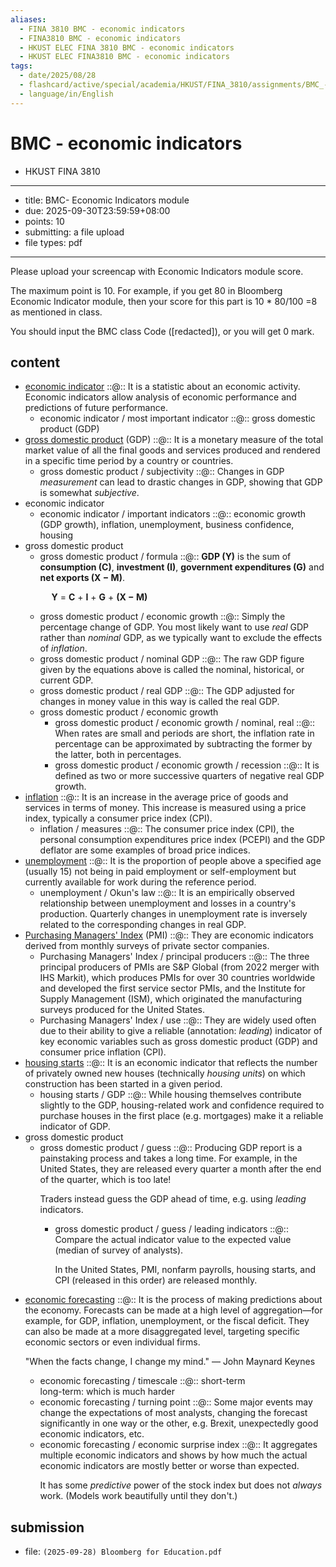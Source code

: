 ```yaml
---
aliases:
  - FINA 3810 BMC - economic indicators
  - FINA3810 BMC - economic indicators
  - HKUST ELEC FINA 3810 BMC - economic indicators
  - HKUST ELEC FINA3810 BMC - economic indicators
tags:
  - date/2025/08/28
  - flashcard/active/special/academia/HKUST/FINA_3810/assignments/BMC_-_economic_indicators
  - language/in/English
---
```


# BMC - economic indicators

- HKUST FINA 3810

---

- title: BMC- Economic Indicators module
- due: 2025-09-30T23:59:59+08:00
- points: 10
- submitting: a file upload
- file types: pdf

---

Please upload your screencap with Economic Indicators module score.

The maximum point is 10. For example, if you get 80 in Bloomberg Economic Indicator module, then your score for this part is 10 \* 80/100 =8 as mentioned in class.

You should input the BMC class Code \(\[redacted\]\), or you will get 0 mark.

## content

- [economic indicator](../../../../../../general/economic%20indicator.md) ::@:: It is a statistic about an economic activity. Economic indicators allow analysis of economic performance and predictions of future performance. <!--SR:!2026-01-12,66,310!2025-12-29,54,310-->
  - economic indicator / most important indicator ::@:: gross domestic product \(GDP\) <!--SR:!2026-01-12,66,310!2026-01-05,60,310-->
- [gross domestic product](../../../../general/gross%20domestic%20product.md) \(GDP\) ::@:: It is a monetary measure of the total market value of all the final goods and services produced and rendered in a specific time period by a country or countries. <!--SR:!2026-01-13,67,310!2026-01-12,66,310-->
  - gross domestic product / subjectivity ::@:: Changes in GDP _measurement_ can lead to drastic changes in GDP, showing that GDP is somewhat _subjective_. <!--SR:!2026-01-05,60,310!2026-01-08,63,310-->
- economic indicator
  - economic indicator / important indicators ::@:: economic growth \(GDP growth\), inflation, unemployment, business confidence, housing <!--SR:!2026-01-13,67,310!2026-01-01,57,310-->
- gross domestic product
  - gross domestic product / formula ::@:: __GDP \(Y\)__ is the sum of __consumption \(C\)__, __investment \(I\)__, __government expenditures \(G\)__ and __net exports \(X − M\)__. <p> &emsp; __Y__ = __C__ + __I__ + __G__ + __\(X − M\)__ <!--SR:!2026-01-12,66,310!2026-01-04,59,310-->
  - gross domestic product / economic growth ::@:: Simply the percentage change of GDP. You most likely want to use _real_ GDP rather than _nominal_ GDP, as we typically want to exclude the effects of _inflation_. <!--SR:!2026-01-13,67,310!2026-01-07,62,310-->
  - gross domestic product / nominal GDP ::@:: The raw GDP figure given by the equations above is called the nominal, historical, or current GDP. <!--SR:!2026-01-12,66,310!2026-01-12,66,310-->
  - gross domestic product / real GDP ::@:: The GDP adjusted for changes in money value in this way is called the real GDP. <!--SR:!2026-01-02,58,310!2026-01-06,61,310-->
  - gross domestic product / economic growth
    - gross domestic product / economic growth / nominal, real ::@:: When rates are small and periods are short, the inflation rate in percentage can be approximated by subtracting the former by the latter, both in percentages. <!--SR:!2026-01-13,67,310!2025-12-16,41,290-->
    - gross domestic product / economic growth / recession ::@:: It is defined as two or more successive quarters of negative real GDP growth. <!--SR:!2026-01-04,59,310!2026-01-12,66,310-->
- [inflation](../../../../general/inflation.md) ::@:: It is an increase in the average price of goods and services in terms of money. This increase is measured using a price index, typically a consumer price index \(CPI\). <!--SR:!2025-12-31,56,310!2026-01-08,63,310-->
  - inflation / measures ::@:: The consumer price index \(CPI\), the personal consumption expenditures price index \(PCEPI\) and the GDP deflator are some examples of broad price indices. <!--SR:!2026-01-13,67,310!2026-01-12,66,310-->
- [unemployment](../../../../general/unemployment.md) ::@:: It is the proportion of people above a specified age \(usually 15\) not being in paid employment or self-employment but currently available for work during the reference period. <!--SR:!2026-01-12,66,310!2026-01-13,67,310-->
  - unemployment / Okun's law ::@:: It is an empirically observed relationship between unemployment and losses in a country's production. Quarterly changes in unemployment rate is inversely related to the corresponding changes in real GDP. <!--SR:!2026-01-06,61,310!2026-01-13,67,310-->
- [Purchasing Managers' Index](../../../../general/Purchasing%20Managers'%20Index.md) \(PMI\) ::@:: They are economic indicators derived from monthly surveys of private sector companies. <!--SR:!2026-01-13,67,310!2026-01-12,66,310-->
  - Purchasing Managers' Index / principal producers ::@:: The three principal producers of PMIs are S&P Global \(from 2022 merger with IHS Markit\), which produces PMIs for over 30 countries worldwide and developed the first service sector PMIs, and the Institute for Supply Management \(ISM\), which originated the manufacturing surveys produced for the United States. <!--SR:!2025-12-30,55,310!2026-01-04,59,310-->
  - Purchasing Managers' Index / use ::@:: They are widely used often due to their ability to give a reliable \(annotation: _leading_\) indicator of key economic variables such as gross domestic product \(GDP\) and consumer price inflation \(CPI\). <!--SR:!2025-12-29,54,310!2025-12-30,55,310-->
- [housing starts](../../../../general/housing%20starts.md) ::@:: It is an economic indicator that reflects the number of privately owned new houses \(technically _housing units_\) on which construction has been started in a given period. <!--SR:!2026-01-13,67,310!2026-01-05,60,310-->
  - housing starts / GDP ::@:: While housing themselves contribute slightly to the GDP, housing-related work and confidence required to purchase houses in the first place \(e.g. mortgages\) make it a reliable indicator of GDP. <!--SR:!2026-01-07,62,310!2026-01-02,58,310-->
- gross domestic product
  - gross domestic product / guess ::@:: Producing GDP report is a painstaking process and takes a long time. For example, in the United States, they are released every quarter a month after the end of the quarter, which is too late! <p> Traders instead guess the GDP ahead of time, e.g. using _leading_ indicators. <!--SR:!2026-01-13,67,310!2026-01-13,67,310-->
    - gross domestic product / guess / leading indicators ::@:: Compare the actual indicator value to the expected value \(median of survey of analysts\). <p> In the United States, PMI, nonfarm payrolls, housing starts, and CPI \(released in this order\) are released monthly. <!--SR:!2026-01-01,57,310!2026-01-07,62,310-->
- [economic forecasting](../../../../general/economic%20forecasting.md) ::@:: It is the process of making predictions about the economy. Forecasts can be made at a high level of aggregation—for example, for GDP, inflation, unemployment, or the fiscal deficit. They can also be made at a more disaggregated level, targeting specific economic sectors or even individual firms. <p> "When the facts change, I change my mind." — John Maynard Keynes <!--SR:!2026-01-06,61,310!2026-01-12,66,310-->
  - economic forecasting / timescale ::@:: short-term <br/> long-term: which is much harder <!--SR:!2026-01-01,57,310!2025-12-31,56,310-->
  - economic forecasting / turning point ::@:: Some major events may change the expectations of most analysts, changing the forecast significantly in one way or the other, e.g. Brexit, unexpectedly good economic indicators, etc. <!--SR:!2026-01-02,58,310!2026-01-12,66,310-->
  - economic forecasting / economic surprise index ::@:: It aggregates multiple economic indicators and shows by how much the actual economic indicators are mostly better or worse than expected. <p> It has some _predictive_ power of the stock index but does not _always_ work. \(Models work beautifully until they don't.\) <!--SR:!2026-01-13,67,310!2026-01-02,58,310-->

## submission

- file: `(2025-09-28) Bloomberg for Education.pdf`
